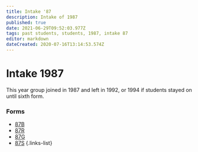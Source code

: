 ```yaml
---
title: Intake '87
description: Intake of 1987
published: true
date: 2021-06-29T09:52:03.977Z
tags: past students, students, 1987, intake 87
editor: markdown
dateCreated: 2020-07-16T13:14:53.574Z
---
```


# Intake 1987
This year group joined in 1987 and left in 1992, or 1994 if students stayed on until sixth form.

### Forms
- [87B](/students/past/intake-87/b)
- [87R](/students/past/intake-87/r)
- [87G](/students/past/intake-87/g)
- [87S](/students/past/intake-87/s)
{.links-list}
